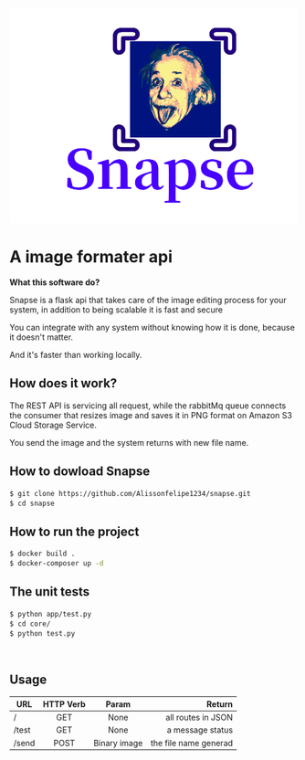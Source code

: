 <p align="center">
<img src="logo.png" title="Minimalist api" alt="Snapse logo">
</p>

# A image formater api

**What this software do?**

Snapse is a flask api that takes care of the image editing process for your system, in addition to being scalable it is fast and secure </br>

You can integrate with any system without knowing how it is done, because it doesn't matter.</br>

And it's faster than working locally.

## How does it work?
The REST API is servicing all request, while the rabbitMq queue connects the consumer that resizes image and saves it in PNG format on Amazon S3 Cloud Storage Service. </br>

You send the image and the system returns with new file name.

## How to dowload Snapse
```bash
$ git clone https://github.com/Alissonfelipe1234/snapse.git
$ cd snapse
```

## How to run the project
```bash
$ docker build .
$ docker-composer up -d
```

## The unit tests
```bash
$ python app/test.py
$ cd core/
$ python test.py
```
</br>

## Usage
| URL  | HTTP Verb | Param | Return  |
| ------------- |:--------------:|:-------------:| -----:|
| / | GET | None | all routes in JSON |
| /test | GET | None |a message status |
| /send | POST | Binary image | the file name generad|
